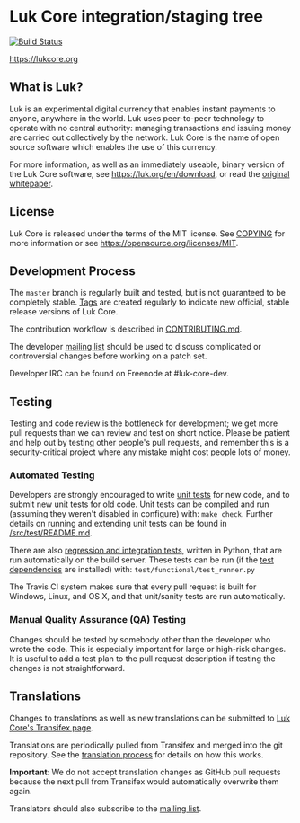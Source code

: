 Luk Core integration/staging tree
=====================================

[![Build Status](https://travis-ci.org/luk/luk.svg?branch=master)](https://travis-ci.org/luk/luk)

https://lukcore.org

What is Luk?
----------------

Luk is an experimental digital currency that enables instant payments to
anyone, anywhere in the world. Luk uses peer-to-peer technology to operate
with no central authority: managing transactions and issuing money are carried
out collectively by the network. Luk Core is the name of open source
software which enables the use of this currency.

For more information, as well as an immediately useable, binary version of
the Luk Core software, see https://luk.org/en/download, or read the
[original whitepaper](https://lukcore.org/luk.pdf).

License
-------

Luk Core is released under the terms of the MIT license. See [COPYING](COPYING) for more
information or see https://opensource.org/licenses/MIT.

Development Process
-------------------

The `master` branch is regularly built and tested, but is not guaranteed to be
completely stable. [Tags](https://github.com/luk/luk/tags) are created
regularly to indicate new official, stable release versions of Luk Core.

The contribution workflow is described in [CONTRIBUTING.md](CONTRIBUTING.md).

The developer [mailing list](https://lists.linuxfoundation.org/mailman/listinfo/luk-dev)
should be used to discuss complicated or controversial changes before working
on a patch set.

Developer IRC can be found on Freenode at #luk-core-dev.

Testing
-------

Testing and code review is the bottleneck for development; we get more pull
requests than we can review and test on short notice. Please be patient and help out by testing
other people's pull requests, and remember this is a security-critical project where any mistake might cost people
lots of money.

### Automated Testing

Developers are strongly encouraged to write [unit tests](src/test/README.md) for new code, and to
submit new unit tests for old code. Unit tests can be compiled and run
(assuming they weren't disabled in configure) with: `make check`. Further details on running
and extending unit tests can be found in [/src/test/README.md](/src/test/README.md).

There are also [regression and integration tests](/test), written
in Python, that are run automatically on the build server.
These tests can be run (if the [test dependencies](/test) are installed) with: `test/functional/test_runner.py`

The Travis CI system makes sure that every pull request is built for Windows, Linux, and OS X, and that unit/sanity tests are run automatically.

### Manual Quality Assurance (QA) Testing

Changes should be tested by somebody other than the developer who wrote the
code. This is especially important for large or high-risk changes. It is useful
to add a test plan to the pull request description if testing the changes is
not straightforward.

Translations
------------

Changes to translations as well as new translations can be submitted to
[Luk Core's Transifex page](https://www.transifex.com/projects/p/luk/).

Translations are periodically pulled from Transifex and merged into the git repository. See the
[translation process](doc/translation_process.md) for details on how this works.

**Important**: We do not accept translation changes as GitHub pull requests because the next
pull from Transifex would automatically overwrite them again.

Translators should also subscribe to the [mailing list](https://groups.google.com/forum/#!forum/luk-translators).
